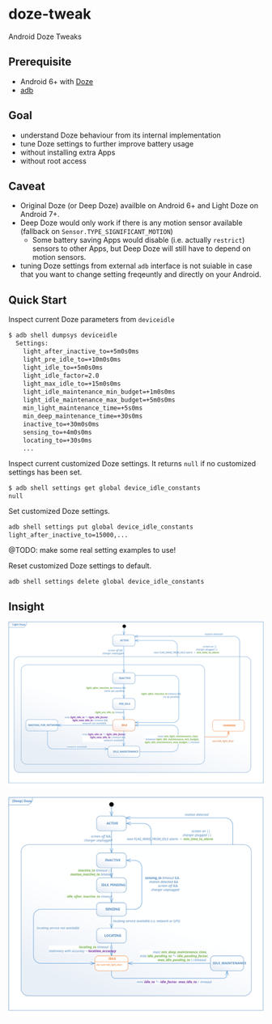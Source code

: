 # doze-tweak

Android Doze Tweaks

## Prerequisite 

 - Android 6+ with [Doze](https://developer.android.com/training/monitoring-device-state/doze-standby.html)
 - [adb](https://developer.android.com/studio/command-line/adb.html)

## Goal

 - understand Doze behaviour from its internal implementation
 - tune Doze settings to further improve battery usage
 - without installing extra Apps
 - without root access

## Caveat

 - Original Doze (or Deep Doze) availble on Android 6+ and Light Doze on Android 7+.
 - Deep Doze would only work if there is any motion sensor available (fallback on ```Sensor.TYPE_SIGNIFICANT_MOTION```)
   - Some battery saving Apps would disable (i.e. actually ```restrict```) sensors to other Apps, but Deep Doze will still have to depend on motion sensors.
 - tuning Doze settings from external ```adb``` interface is not suiable in case that you want to change setting freqeuntly and directly on your Android.
 
## Quick Start

Inspect current Doze parameters from ```deviceidle```
```
$ adb shell dumpsys deviceidle
  Settings:
    light_after_inactive_to=+5m0s0ms
    light_pre_idle_to=+10m0s0ms
    light_idle_to=+5m0s0ms
    light_idle_factor=2.0
    light_max_idle_to=+15m0s0ms
    light_idle_maintenance_min_budget=+1m0s0ms
    light_idle_maintenance_max_budget=+5m0s0ms
    min_light_maintenance_time=+5s0ms
    min_deep_maintenance_time=+30s0ms
    inactive_to=+30m0s0ms
    sensing_to=+4m0s0ms
    locating_to=+30s0ms
    ...
```
Inspect current customized Doze settings. It returns ```null``` if no customized settings has been set.
```
$ adb shell settings get global device_idle_constants
null
```
Set customized Doze settings.
```
adb shell settings put global device_idle_constants light_after_inactive_to=15000,...
```
@TODO: make some real setting examples to use!

Reset customized Doze settings to default.
```
adb shell settings delete global device_idle_constants
```

## Insight

![Light Doze](diagram/light-doze.svg)

![Deep Doze](diagram/deep-doze.svg)
